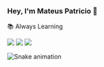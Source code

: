 ### Hey, I'm Mateus Patricio 👋

📚 Always Learning
<div> 
  <a href="https://www.instagram.com/teupatricio" target="_blank"><img src="https://img.shields.io/badge/-Instagram-%23E4405F?style=for-the-badge&logo=instagram&logoColor=white" target="_blank"></a>
  <a href= "mailto:teu.patricio@hotmail.com"><img src="https://img.shields.io/badge/Microsoft_Outlook-0078D4?style=for-the-badge&logo=microsoft-outlook&logoColor=white" target="_blank"></a> 
  <a href="https://www.linkedin.com/in/mateus-patricio-75b254178" target="_blank"><img src="https://img.shields.io/badge/-LinkedIn-%230077B5?style=for-the-badge&logo=linkedin&logoColor=white" target="_blank"></a> 
 
  ![Snake animation](https://github.com/mateusspp/rafaballerini/blob/output/github-contribution-grid-snake.svg)
 
</div>

